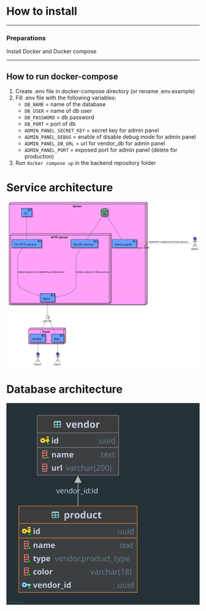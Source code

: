 # How to install

---

### Preparations

Install Docker and Docker compose

---

## How to run docker-compose

1. Create .env file in docker-compose directory (or rename .env.example)
2. Fill .env file with the following variables:
   - `DB_NAME` = name of the database
   - `DB_USER` = name of db user
   - `DB_PASSWORD` = db password
   - `DB_PORT` = port of db
   - `ADMIN_PANEL_SECRET_KEY` = secret key for admin panel
   - `ADMIN_PANEL_DEBUG` = enable of disable debug mode for admin panel
   - `ADMIN_PANEL_DB_URL` = url for vendor_db for admin panel
   - `ADMIN_PANEL_PORT` = exposed port for admin panel (delete for production)
3. Run `docker compose up` in the backend repository folder

# Service architecture

![Architecture](../diagrams/architecture.svg)

# Database architecture

![DB_architecture](./docs/product.svg)
